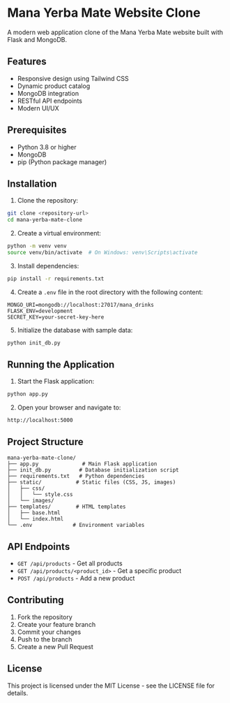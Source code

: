 # Mana Yerba Mate Website Clone

A modern web application clone of the Mana Yerba Mate website built with Flask and MongoDB.

## Features

- Responsive design using Tailwind CSS
- Dynamic product catalog
- MongoDB integration
- RESTful API endpoints
- Modern UI/UX

## Prerequisites

- Python 3.8 or higher
- MongoDB
- pip (Python package manager)

## Installation

1. Clone the repository:
```bash
git clone <repository-url>
cd mana-yerba-mate-clone
```

2. Create a virtual environment:
```bash
python -m venv venv
source venv/bin/activate  # On Windows: venv\Scripts\activate
```

3. Install dependencies:
```bash
pip install -r requirements.txt
```

4. Create a `.env` file in the root directory with the following content:
```
MONGO_URI=mongodb://localhost:27017/mana_drinks
FLASK_ENV=development
SECRET_KEY=your-secret-key-here
```

5. Initialize the database with sample data:
```bash
python init_db.py
```

## Running the Application

1. Start the Flask application:
```bash
python app.py
```

2. Open your browser and navigate to:
```
http://localhost:5000
```

## Project Structure

```
mana-yerba-mate-clone/
├── app.py              # Main Flask application
├── init_db.py         # Database initialization script
├── requirements.txt   # Python dependencies
├── static/           # Static files (CSS, JS, images)
│   ├── css/
│   │   └── style.css
│   └── images/
├── templates/        # HTML templates
│   ├── base.html
│   └── index.html
└── .env             # Environment variables
```

## API Endpoints

- `GET /api/products` - Get all products
- `GET /api/products/<product_id>` - Get a specific product
- `POST /api/products` - Add a new product

## Contributing

1. Fork the repository
2. Create your feature branch
3. Commit your changes
4. Push to the branch
5. Create a new Pull Request

## License

This project is licensed under the MIT License - see the LICENSE file for details. 